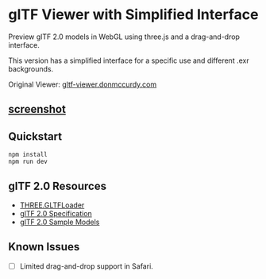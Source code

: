 # glTF Viewer with Simplified Interface 

Preview glTF 2.0 models in WebGL using three.js and a drag-and-drop interface. 

This version has a simplified interface for a specific use and different .exr backgrounds.

Original Viewer: [gltf-viewer.donmccurdy.com](https://gltf-viewer.donmccurdy.com/)

## [screenshot](https://user-images.githubusercontent.com/1848368/31580352-b7354096-b101-11e7-86d7-f07677835812.png)

## Quickstart

```
npm install
npm run dev
```

## glTF 2.0 Resources

-   [THREE.GLTFLoader](https://threejs.org/docs/#examples/en/loaders/GLTFLoader)
-   [glTF 2.0 Specification](https://github.com/KhronosGroup/glTF/blob/master/specification/2.0/README.md)
-   [glTF 2.0 Sample Models](https://github.com/KhronosGroup/glTF-Sample-Models/tree/master/2.0/)

## Known Issues

-   [ ] Limited drag-and-drop support in Safari.

